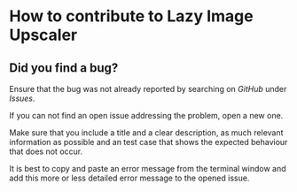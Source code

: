 # How to contribute to Lazy Image Upscaler

## Did you find a bug?

Ensure that the bug was not already reported by searching on <i>GitHub</i>
under <i>Issues</i>.

If you can not find an open issue addressing the problem, open a new one.

Make sure that you include a title and a clear description, as much relevant
information as possible and an test case that shows the expected behaviour
that does not occur.

It is best to copy and paste an error message from the terminal window and
add this more or less detailed error message to the opened issue.
